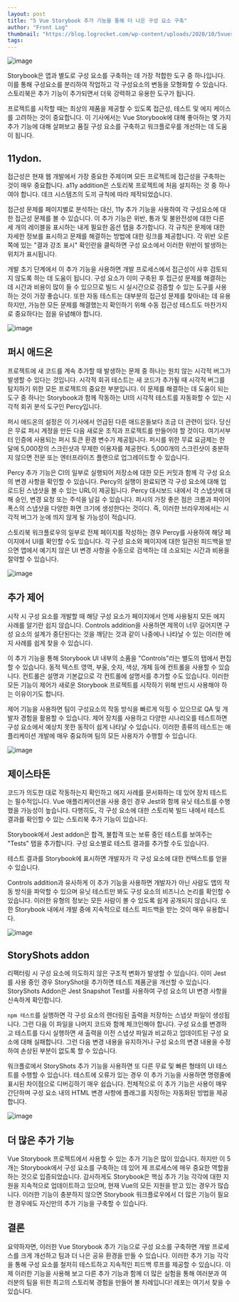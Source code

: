 ```yaml
---
layout: post
title: "5 Vue Storybook 추가 기능을 통해 더 나은 구성 요소 구축"
author: "Front Log"
thumbnail: "https://blog.logrocket.com/wp-content/uploads/2020/10/5vuestorybookaddons-nocdn.png"
tags: 
---
```



![image](https://i2.wp.com/blog.logrocket.com/wp-content/uploads/2020/10/5vuestorybookaddons-nocdn.png?fit=730%2C412&ssl=1)

Storybook은 앱과 별도로 구성 요소를 구축하는 데 가장 적합한 도구 중 하나입니다. 이를 통해 구성요소를 분리하여 작업하고 각 구성요소의 변동을 모형화할 수 있습니다. 스토리북은 추가 기능이 추가되면서 더욱 강력하고 유용한 도구가 됩니다.

프로젝트를 시작할 때는 최상의 제품을 제공할 수 있도록 접근성, 테스트 및 에지 케이스를 고려하는 것이 중요합니다. 이 기사에서는 Vue Storybook에 대해 좋아하는 몇 가지 추가 기능에 대해 살펴보고 품질 구성 요소를 구축하고 워크플로우를 개선하는 데 도움이 됩니다.

## 11ydon.

접근성은 현재 웹 개발에서 가장 중요한 주제이며 모든 프로젝트에 접근성을 구축하는 것이 매우 중요합니다. a11y addition은 스토리북 프로젝트에 처음 설치하는 것 중 하나여야 합니다. 데크 시스템즈의 도끼 규칙에 따라 제작되었습니다.

접근성 문제를 페이지별로 분석하는 대신, 11y 추가 기능을 사용하여 각 구성요소에 대한 접근성 문제를 볼 수 있습니다. 이 추가 기능은 위반, 통과 및 불완전성에 대한 다른 세 개의 레이블을 표시하는 내게 필요한 옵션 탭을 추가합니다. 각 규칙은 문제에 대한 자세한 정보를 표시하고 문제를 해결하는 방법에 대한 링크를 제공합니다. 각 위반 오른쪽에 있는 "결과 강조 표시" 확인란을 클릭하면 구성 요소에서 이러한 위반이 발생하는 위치가 표시됩니다.

개발 초기 단계에서 이 추가 기능을 사용하면 개발 프로세스에서 접근성이 사후 검토되지 않도록 하는 데 도움이 됩니다. 구성 요소가 이미 구축된 후 접근성 문제를 해결하는 데 시간과 비용이 많이 들 수 있으므로 빌드 시 실시간으로 검증할 수 있는 도구를 사용하는 것이 가장 좋습니다. 또한 자동 테스트는 대부분의 접근성 문제를 찾아내는 데 유용하지만, 가능한 모든 문제를 해결했는지 확인하기 위해 수동 접근성 테스트도 마찬가지로 중요하다는 점을 유념해야 합니다.

![image](https://www2.logrocket.com/rs/740-LKM-263/images/a11y-addon-nocdn.png)

## 퍼시 애드온

프로젝트에 새 코드를 계속 추가할 때 발생하는 문제 중 하나는 원치 않는 시각적 버그가 발생할 수 있다는 것입니다. 시각적 회귀 테스트는 새 코드가 추가될 때 시각적 버그를 탐지하기 위한 모든 프로젝트의 중요한 부분입니다. 이 문제를 해결하는 데 도움이 되는 도구 중 하나는 Storybook과 함께 작동하는 UI의 시각적 테스트를 자동화할 수 있는 시각적 회귀 분석 도구인 Percy입니다.

퍼시 애드온의 설정은 이 기사에서 언급된 다른 애드온들보다 조금 더 관련이 있다. 당신은 무료 퍼시 계정을 만든 다음 새로운 조직과 프로젝트를 만들어야 할 것이다. 여기서부터 인증에 사용되는 퍼시 토큰 환경 변수가 제공됩니다. 퍼시를 위한 무료 요금제는 한 달에 5,000장의 스크린샷과 무제한 이용자를 제공한다. 5,000개의 스크린샷이 충분하지 않으면 전문 또는 엔터프라이즈 플랜으로 업그레이드할 수 있습니다.

Percy 추가 기능은 CI의 일부로 실행되어 저장소에 대한 모든 커밋과 함께 각 구성 요소의 변경 사항을 확인할 수 있습니다. Percy의 실행이 완료되면 각 구성 요소에 대해 업로드된 스냅샷을 볼 수 있는 URL이 제공됩니다. Percy 대시보드 내에서 각 스냅샷에 대해 승인, 변경 요청 또는 주석을 남길 수 있습니다. 퍼시의 가장 좋은 점은 크롬과 파이어폭스의 스냅샷을 다양한 화면 크기에 생성한다는 것이다. 즉, 이러한 브라우저에서는 시각적 버그가 눈에 띄지 않게 될 가능성이 적습니다.

스토리북 워크플로우의 일부로 전체 페이지를 작성하는 경우 Percy를 사용하여 해당 페이지에서 UI를 확인할 수도 있습니다. 각 구성 요소와 페이지에 대한 일관된 피드백을 받으면 앱에서 예기치 않은 UI 변경 사항을 수동으로 검색하는 데 소요되는 시간과 비용을 절약할 수 있습니다.

![image](https://www2.logrocket.com/rs/740-LKM-263/images/percy-addon-nocdn.png)

## 추가 제어

시작 시 구성 요소를 개발할 때 해당 구성 요소가 페이지에서 언제 사용될지 모든 에지 사례를 알기란 쉽지 않습니다. Controls addition을 사용하면 제목이 너무 길어지면 구성 요소의 설계가 중단된다는 것을 깨닫는 것과 같이 나중에나 나타날 수 있는 이러한 에지 사례를 쉽게 찾을 수 있습니다.

이 추가 기능을 통해 Storybook UI 내부의 소품을 "Controls"라는 별도의 탭에서 편집할 수 있습니다. 동적 텍스트 영역, 부울, 숫자, 색상, 개체 등에 컨트롤을 사용할 수 있습니다. 컨트롤은 설명과 기본값으로 각 컨트롤에 설명서를 추가할 수도 있습니다. 이러한 모든 기능이 제어가 새로운 Storybook 프로젝트를 시작하기 위해 반드시 사용해야 하는 이유이기도 합니다.

제어 기능을 사용하면 팀이 구성요소의 작동 방식을 빠르게 익힐 수 있으므로 QA 및 개발자 경험을 활용할 수 있습니다. 제어 장치를 사용하고 다양한 시나리오를 테스트하면 구성 요소에서 예상치 못한 동작이 쉽게 나타날 수 있습니다. 이러한 종류의 테스트는 애플리케이션 개발에 매우 중요하며 팀의 모든 사용자가 수행할 수 있습니다.

![image](https://www2.logrocket.com/rs/740-LKM-263/images/Controls-addon-nocdn.png)

## 제이스타돈

코드가 의도한 대로 작동하는지 확인하고 에지 사례를 문서화하는 데 있어 장치 테스트는 필수적입니다. Vue 애플리케이션을 사용 중인 경우 Jest와 함께 유닛 테스트를 수행했을 가능성이 높습니다. 다행히도, 각 구성 요소에 대한 스토리북 빌드 내에서 테스트 결과를 확인할 수 있는 스토리북 추가 기능이 있습니다.

Storybook에서 Jest addon은 합격, 불합격 또는 보류 중인 테스트를 보여주는 "Tests" 탭을 추가합니다. 구성 요소별로 테스트 결과를 추가할 수도 있습니다.

테스트 결과를 Storybook에 표시하면 개발자가 각 구성 요소에 대한 컨텍스트를 얻을 수 있습니다.

Controls addition과 유사하게 이 추가 기능을 사용하면 개발자가 아닌 사람도 앱의 작동 방식을 파악할 수 있으며 유닛 테스트만 봐도 구성 요소의 비즈니스 논리를 확인할 수 있습니다. 이러한 유형의 정보는 모든 사람이 볼 수 있도록 쉽게 공개되지 않습니다. 또한 Storybook 내에서 개발 중에 지속적으로 테스트 피드백을 받는 것이 매우 유용합니다.

![image](https://www2.logrocket.com/rs/740-LKM-263/images/jest-addon-nocdn.png)

## StoryShots addon

리팩터링 시 구성 요소에 의도하지 않은 구조적 변화가 발생할 수 있습니다. 이미 Jest를 사용 중인 경우 StoryShot을 추가하면 테스트 제품군을 개선할 수 있습니다. StoryShots Addon은 Jest Snapshot Test를 사용하여 구성 요소의 UI 변경 사항을 신속하게 확인합니다.

`npm 테스트`를 실행하면 각 구성 요소의 렌더링된 출력을 저장하는 스냅샷 파일이 생성됩니다. 그런 다음 이 파일을 나머지 코드와 함께 체크인해야 합니다. 구성 요소를 변경하고 테스트를 다시 실행하면 새 출력을 이전 스냅샷 파일과 비교하고 업데이트된 구성 요소에 대해 실패합니다. 그런 다음 변경 내용을 유지하거나 구성 요소의 변경 내용을 수정하여 손상된 부분이 없도록 할 수 있습니다.

워크플로에서 StoryShots 추가 기능을 사용하면 또 다른 무료 및 빠른 형태의 UI 테스트를 수행할 수 있습니다. 테스트에 오류가 있는 경우 이 추가 기능을 사용하면 명령줄에 표시된 차이점으로 디버깅하기 매우 쉽습니다. 전체적으로 이 추가 기능은 사용이 매우 간단하며 구성 요소 내의 HTML 변경 사항에 플래그를 지정하는 자동화된 방법을 제공합니다.

![image](https://blog.logrocket.com/wp-content/uploads/2020/10/storyshots-addon-nocdn.png)

## 더 많은 추가 기능

Vue Storybook 프로젝트에서 사용할 수 있는 추가 기능은 많이 있습니다. 하지만 이 5개는 Storybook에서 구성 요소를 구축하는 데 있어 제 프로세스에 매우 중요한 역할을 하는 것으로 입증되었습니다. 감사하게도 Storybook은 핵심 추가 기능 각각에 대한 지원을 지속적으로 업데이트하고 있으며, 현재 Vue의 모든 지원을 받고 있는 경우가 많습니다. 이러한 기능이 충분하지 않으면 Storybook 워크플로우에서 더 많은 기능이 필요한 경우에도 자신만의 추가 기능을 구축할 수 있습니다.

## 결론

요약하자면, 이러한 Vue Storybook 추가 기능으로 구성 요소를 구축하면 개발 프로세스를 크게 개선하고 팀과 더 나은 공유 환경을 만들 수 있습니다. 이러한 추가 기능 각각을 통해 구성 요소를 철저히 테스트하고 지속적인 피드백 루프를 제공할 수 있습니다. 이제 이러한 기능을 사용해 보고 다른 추가 기능과 함께 더 많은 실험을 통해 여러분과 여러분의 팀을 위한 최고의 스토리북 경험을 만들어 볼 차례입니다! 레포는 여기서 찾을 수 있습니다.
